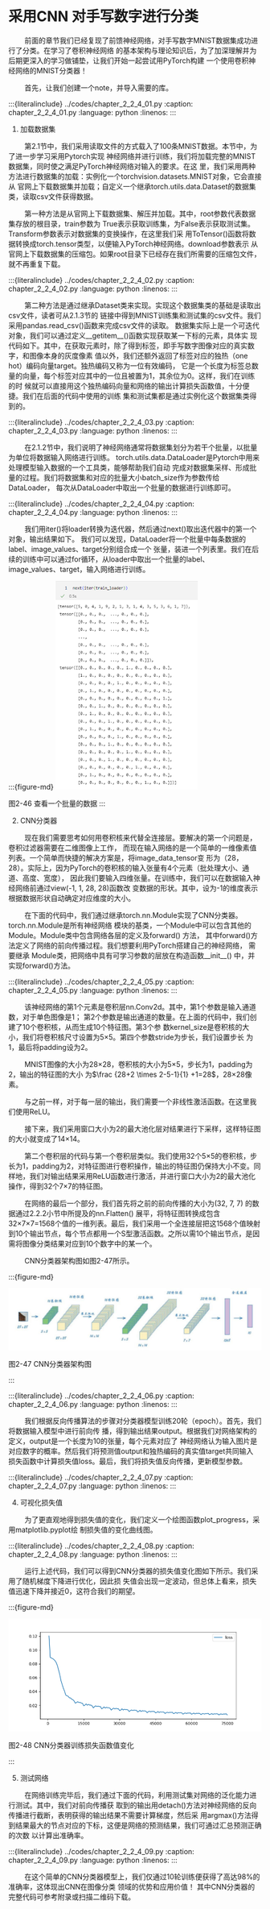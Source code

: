 # 采用CNN 对手写数字进行分类

&ensp;&ensp;&ensp;&ensp;
前面的章节我们已经复现了前馈神经网络，对手写数字MNIST数据集成功进行了分类。在学习了卷积神经网络
的基本架构与理论知识后，为了加深理解并为后期更深入的学习做铺垫，让我们开始一起尝试用PyTorch构建
一个使用卷积神经网络的MNIST分类器！

&ensp;&ensp;&ensp;&ensp;
首先，让我们创建一个note，并导入需要的库。

:::{literalinclude} ../codes/chapter_2_2_4_01.py
:caption: chapter_2_2_4_01.py
:language: python
:linenos:
:::

1. 加载数据集

&ensp;&ensp;&ensp;&ensp;
第2.1节中，我们采用读取文件的方式载入了100条MNIST数据。本节中，为了进一步学习采用Pytorch实现
神经网络并进行训练，我们将加载完整的MNIST数据集，同时使之满足PyTorch神经网络对输入的要求。在这
里，我们采用两种方法进行数据集的加载：实例化一个torchvision.datasets.MNIST对象，它会直接从
官网上下载数据集并加载；自定义一个继承torch.utils.data.Dataset的数据集类，读取csv文件获得数据。

&ensp;&ensp;&ensp;&ensp;
第一种方法是从官网上下载数据集、解压并加载。其中，root参数代表数据集存放的根目录，train参数为
True表示获取训练集，为False表示获取测试集。Transform参数表示对数据集的变换操作，在这里我们采
用ToTensor()函数将数据转换成torch.tensor类型，以便输入PyTorch神经网络。download参数表示
从官网上下载数据集的压缩包。如果root目录下已经存在我们所需要的压缩包文件，就不再重复下载。

:::{literalinclude} ../codes/chapter_2_2_4_02.py
:caption: chapter_2_2_4_02.py
:language: python
:linenos:
:::

&ensp;&ensp;&ensp;&ensp;
第二种方法是通过继承Dataset类来实现。实现这个数据集类的基础是读取出csv文件，读者可从2.1.3节的
链接中得到MNIST训练集和测试集的csv文件。我们采用pandas.read_csv()函数来完成csv文件的读取。
数据集实际上是一个可迭代对象，我们可以通过定义__getitem__()函数实现获取某一下标的元素，具体实
现代码如下。其中，在获取元素时，除了得到标签，即手写数字图像对应的真实数字，和图像本身的灰度像素
值以外，我们还额外返回了标签对应的独热（one hot）编码向量target。独热编码又称为一位有效编码，
它是一个长度为标签总数量的向量，每个标签对应其中的一位且被置为1，其余位为0。这样，我们在训练的时
候就可以直接用这个独热编码向量和网络的输出计算损失函数值，十分便捷。我们在后面的代码中使用的训练
集和测试集都是通过实例化这个数据集类得到的。

:::{literalinclude} ../codes/chapter_2_2_4_03.py
:caption: chapter_2_2_4_03.py
:language: python
:linenos:
:::

&ensp;&ensp;&ensp;&ensp;
在2.1.2节中，我们说明了神经网络通常将数据集划分为若干个批量，以批量为单位将数据输入网络进行训练。
torch.utils.data.DataLoader是Pytorch中用来处理模型输入数据的一个工具类，能够帮助我们自动
完成对数据集采样、形成批量的过程。我们将数据集和对应的批量大小batch_size作为参数传给DataLoader，
每次从DataLoader中取出一个批量的数据进行训练即可。

:::{literalinclude} ../codes/chapter_2_2_4_04.py
:caption: chapter_2_2_4_04.py
:language: python
:linenos:
:::

&ensp;&ensp;&ensp;&ensp;
我们用iter()将loader转换为迭代器，然后通过next()取出迭代器中的第一个对象，输出结果如下。
我们可以发现，DataLoader将一个批量中每条数据的label、image_values、target分别组合成一个
张量，装进一个列表里。我们在后续的训练中可以通过for循环，从loader中取出一个批量的label、
image_values、target，输入网络进行训练。

:::{figure-md}
<img src="../../_static/2/2.2/2-46.png" alt="图2-46 查看一个批量的数据">

图2-46 查看一个批量的数据
:::

2. CNN分类器

&ensp;&ensp;&ensp;&ensp;
现在我们需要思考如何用卷积核来代替全连接层。要解决的第一个问题是，卷积过滤器需要在二维图像上工作，
而现在输入网络的是一个简单的一维像素值列表。一个简单而快捷的解决方案是，将image_data_tensor变
形为（28，28）。实际上，因为PyTorch的卷积核的输入张量有4个元素（批处理大小、通道、高度、宽度），
因此我们要输入四维张量。在训练中，我们可以在数据输入神经网络前通过view(-1, 1, 28,
28)函数改 变数据的形状。其中，设为-1的维度表示根据数据形状自动确定对应维度的大小。

&ensp;&ensp;&ensp;&ensp;
在下面的代码中，我们通过继承torch.nn.Module实现了CNN分类器。torch.nn.Module是所有神经网络
模块的基类，一个Module中可以包含其他的Module。Module类中包含网络各层的定义及forward()
方法， 其中forward()方法定义了网络的前向传播过程。我们想要利用PyTorch搭建自己的神经网络，
需要继承 Module类，把网络中具有可学习参数的层放在构造函数__init__()
中，并实现forward()方法。

:::{literalinclude} ../codes/chapter_2_2_4_05.py
:caption: chapter_2_2_4_05.py
:language: python
:linenos:
:::

&ensp;&ensp;&ensp;&ensp;
该神经网络的第1个元素是卷积层nn.Conv2d。其中，第1个参数是输入通道数，对于单色图像是1；
第2个参数是输出通道的数量。在上面的代码中，我们创建了10个卷积核，从而生成10个特征图。第3个参
数kernel_size是卷积核的大小，我们将卷积核尺寸设置为5×5。第四个参数stride为步长，我们设置步长
为1，最后将padding设为2。

&ensp;&ensp;&ensp;&ensp;
MNIST图像的大小为28×28，卷积核的大小为5×5，步长为1，padding为2，输出的特征图的大小
为$\frac {28+2 \times 2-5-1}{1} +1=28$，28×28像素。

&ensp;&ensp;&ensp;&ensp;
与之前一样，对于每一层的输出，我们需要一个非线性激活函数。在这里我们使用ReLU。

&ensp;&ensp;&ensp;&ensp;
接下来，我们采用窗口大小为2的最大池化层对结果进行下采样，这样特征图的大小就变成了14×14。

&ensp;&ensp;&ensp;&ensp;
第二个卷积层的代码与第一个卷积层类似。我们使用32个5×5的卷积核，步长为1，padding为2，对特征图进行卷积操作，输出的特征图仍保持大小不变。同样地，我们对输出结果采用ReLU函数进行激活，并进行窗口大小为2的最大池化操作，得到32个7×7的特征图。

&ensp;&ensp;&ensp;&ensp;
在网络的最后一个部分，我们首先将之前的前向传播的大小为(32, 7, 7)
的数据通过2.2.2小节中所提及的nn.Flatten()
展平，将特征图转换成包含32×7×7=1568个值的一维列表。最后，我们采用一个全连接层把这1568个值映射到10个输出节点，每个节点都用一个S型激活函数。之所以需10个输出节点，是因需将图像分类结果对应到10个数字中的某一个。

&ensp;&ensp;&ensp;&ensp;
CNN分类器架构图如图2-47所示。

:::{figure-md}

<img src="../../_static/2/2.2/2-47.png" alt="图2-47 CNN分类器架构图">

图2-47 CNN分类器架构图

:::

:::{literalinclude} ../codes/chapter_2_2_4_06.py
:caption: chapter_2_2_4_06.py
:language: python
:linenos:
:::

&ensp;&ensp;&ensp;&ensp;
我们根据反向传播算法的步骤对分类器模型训练20轮（epoch）。首先，我们将数据输入模型中进行前向传
播，得到输出结果output。根据我们对网络架构的定义，output是一个长度为10的张量，每个元素对应了
神经网络认为输入图片是对应数字的概率。然后我们将预测值output和独热编码的真实值target共同输入
损失函数中计算损失值loss。最后，我们将损失值反向传播，更新模型参数。

:::{literalinclude} ../codes/chapter_2_2_4_07.py
:caption: chapter_2_2_4_07.py
:language: python
:linenos:
:::

4. 可视化损失值

&ensp;&ensp;&ensp;&ensp;
为了更直观地得到损失值的变化，我们定义一个绘图函数plot_progress，采用matplotlib.pyplot绘
制损失值的变化曲线图。

:::{literalinclude} ../codes/chapter_2_2_4_08.py
:caption: chapter_2_2_4_08.py
:language: python
:linenos:
:::

&ensp;&ensp;&ensp;&ensp;
运行上述代码，我们可以得到CNN分类器的损失值变化图如下所示。我们采用了随机梯度下降进行优化，因此损
失值会出现一定波动，但总体上看来，损失值迅速下降并接近0，这符合我们的期望。

:::{figure-md}

<img src="../../_static/2/2.2/2-48.png" alt="图2-48 CNN分类器训练损失函数值变化">

图2-48 CNN分类器训练损失函数值变化

:::

5. 测试网络

&ensp;&ensp;&ensp;&ensp;
在网络训练完毕后，我们通过下面的代码，利用测试集对网络的泛化能力进行测试。其中，我们对前向传播获
取到的输出用detach()方法对神经网络的反向传播进行截断，表明获得的输出结果不需要计算梯度，然后采
用argmax()方法得到结果最大的节点对应的下标，这便是网络的预测结果，我们可通过汇总预测正确的次数
以计算出准确率。

:::{literalinclude} ../codes/chapter_2_2_4_09.py
:caption: chapter_2_2_4_09.py
:language: python
:linenos:
:::

&ensp;&ensp;&ensp;&ensp;
在这个简单的CNN分类器模型上，我们仅通过10轮训练便获得了高达98%的准确率，这体现出CNN在图像分类
领域的优势和应用价值！ 其中CNN分类器的完整代码可参考附录或扫描二维码下载。
